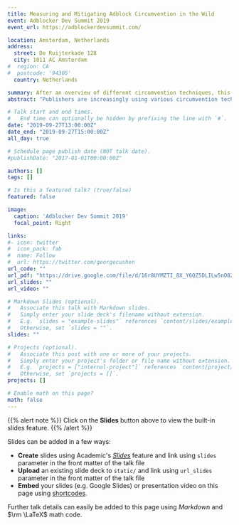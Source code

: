```yaml
---
title: Measuring and Mitigating Adblock Circumvention in the Wild
event: Adblocker Dev Summit 2019
event_url: https://adblockerdevsummit.com/

location: Amsterdam, Netherlands
address:
  street: De Ruijterkade 128 
  city: 1011 AC Amsterdam
#  region: CA
#  postcode: '94305'
  country: Netherlands

summary: After an overview of different circumvention techniques, this talk will describe an ML approach to automatically detect circumvention in the wild as well as identify popular third-party circumvention providers.
abstract: "Publishers are increasingly using various circumvention techniques to bypass ad-blockers. After an overview of different circumvention techniques, this talk will describe an ML approach to automatically detect circumvention in the wild as well as identify popular third-party circumvention providers."

# Talk start and end times.
#   End time can optionally be hidden by prefixing the line with `#`.
date: "2019-09-27T13:00:00Z"
date_end: "2019-09-27T15:00:00Z"
all_day: true

# Schedule page publish date (NOT talk date).
#publishDate: "2017-01-01T00:00:00Z"

authors: []
tags: []

# Is this a featured talk? (true/false)
featured: false

image:
  caption: 'Adblocker Dev Summit 2019'
  focal_point: Right

links:
#- icon: twitter
#  icon_pack: fab
#  name: Follow
#  url: https://twitter.com/georgecushen
url_code: ""
url_pdf: "https://drive.google.com/file/d/16r8UYMZTI_8X_Y6QZ5DLILw5nO8Zp4Et/view?usp=sharing"
url_slides: ""
url_video: ""

# Markdown Slides (optional).
#   Associate this talk with Markdown slides.
#   Simply enter your slide deck's filename without extension.
#   E.g. `slides = "example-slides"` references `content/slides/example-slides.md`.
#   Otherwise, set `slides = ""`.
slides: ""

# Projects (optional).
#   Associate this post with one or more of your projects.
#   Simply enter your project's folder or file name without extension.
#   E.g. `projects = ["internal-project"]` references `content/project/deep-learning/index.md`.
#   Otherwise, set `projects = []`.
projects: []

# Enable math on this page?
math: false
---
```


{{% alert note %}}
Click on the **Slides** button above to view the built-in slides feature.
{{% /alert %}}

Slides can be added in a few ways:

- **Create** slides using Academic's [*Slides*](https://sourcethemes.com/academic/docs/managing-content/#create-slides) feature and link using `slides` parameter in the front matter of the talk file
- **Upload** an existing slide deck to `static/` and link using `url_slides` parameter in the front matter of the talk file
- **Embed** your slides (e.g. Google Slides) or presentation video on this page using [shortcodes](https://sourcethemes.com/academic/docs/writing-markdown-latex/).

Further talk details can easily be added to this page using *Markdown* and $\rm \LaTeX$ math code.
